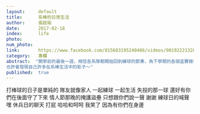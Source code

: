 ```yaml
---
layout:     default
title:      系棒的日常生活
author:     張庭瑜
date:       2017-02-18
index:      life
photo:      
num_photo:  
link:       https://www.facebook.com/815683195240466/videos/901922213283230/
category:   專欄
abstract:  "開學前的最後一週，相信各系隊都開始回到練球的節奏，為下學期的各個盃賽做準備。而在這個沒有寒流的冬天，小編們仍然跟著土木系棒來到了屏東麟洛為期一週的寒訓避冬。點進影片觀看吧！
也許會發現自己許多在系棒生活中的影子～"
published:  true
---
```


打棒球的日子是單純的
隊友就像家人
一起練球 一起生活
失投的那一球 還好有你們在後面守了下來
情人節那晚的掩護盜壘
只想跟你們說一聲 謝謝
練球日的喊聲 嘿
休兵日的聊天 打屁 哈哈和呵呵
我笑了
因為有你們在身邊
